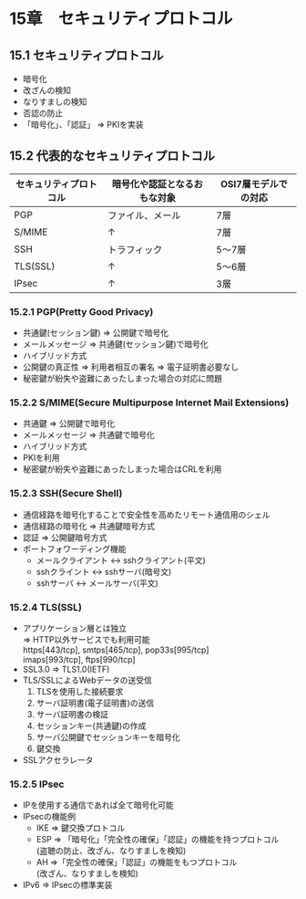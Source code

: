 # 15章　セキュリティプロトコル
## 15.1 セキュリティプロトコル

* 暗号化
* 改ざんの検知
* なりすましの検知
* 否認の防止
* 「暗号化」、「認証」 => PKIを実装

## 15.2 代表的なセキュリティプロトコル

セキュリティプロトコル | 暗号化や認証となるおもな対象 | OSI7層モデルでの対応
--- | --- | ---
PGP | ファイル、メール | 7層
S/MIME | ↑ | 7層
SSH | トラフィック | 5～7層
TLS(SSL) | ↑ | 5～6層
IPsec | ↑ | 3層

### 15.2.1 PGP(Pretty Good Privacy)

* 共通鍵(セッション鍵) => 公開鍵で暗号化
* メールメッセージ => 共通鍵(セッション鍵)で暗号化
* ハイブリッド方式
* 公開鍵の真正性 => 利用者相互の署名 => 電子証明書必要なし
* 秘密鍵が紛失や盗難にあったしまった場合の対応に問題

### 15.2.2 S/MIME(Secure Multipurpose Internet Mail Extensions)

* 共通鍵 => 公開鍵で暗号化
* メールメッセージ => 共通鍵で暗号化
* ハイブリッド方式
* PKIを利用
* 秘密鍵が紛失や盗難にあったしまった場合はCRLを利用

### 15.2.3 SSH(Secure Shell)

* 通信経路を暗号化することで安全性を高めたリモート通信用のシェル
* 通信経路の暗号化 => 共通鍵暗号方式
* 認証 => 公開鍵暗号方式
* ポートフォワーディング機能
	* メールクライアント <-> sshクライアント(平文)
	* sshクライント <-> sshサーバ(暗号文)
	* sshサーバ <-> メールサーバ(平文)

### 15.2.4 TLS(SSL)

* アプリケーション層とは独立  
=> HTTP以外サービスでも利用可能  
https[443/tcp], smtps[465/tcp], pop33s[995/tcp]  
imaps[993/tcp], ftps[990/tcp]  
* SSL3.0 => TLS1.0(IETF)
* TLS/SSLによるWebデータの送受信
	1. TLSを使用した接続要求
	1. サーバ証明書(電子証明書)の送信
	1. サーバ証明書の検証
	1. セッションキー(共通鍵)の作成
	1. サーバ公開鍵でセッションキーを暗号化
	1. 鍵交換
* SSLアクセラレータ

### 15.2.5 IPsec
* IPを使用する通信であれば全て暗号化可能
* IPsecの機能例
	* IKE => 鍵交換プロトコル
	* ESP => 「暗号化」「完全性の確保」「認証」の機能を持つプロトコル  
(盗聴の防止、改ざん、なりすましを検知)
	* AH =>「完全性の確保」「認証」の機能をもつプロトコル  
(改ざん、なりすましを検知) 
* IPv6 => IPsecの標準実装
